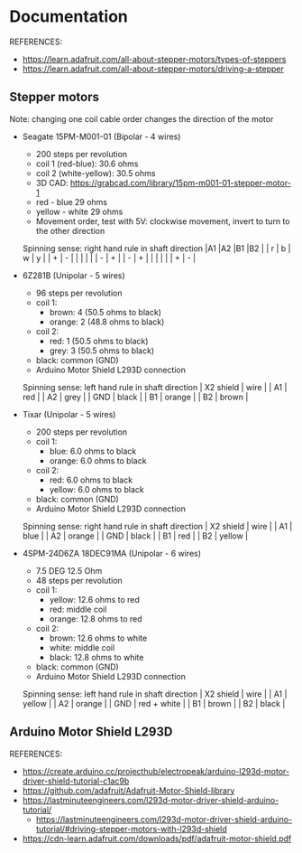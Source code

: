 # Documentation

REFERENCES: 
- https://learn.adafruit.com/all-about-stepper-motors/types-of-steppers
- https://learn.adafruit.com/all-about-stepper-motors/driving-a-stepper

## Stepper motors

Note: changing one coil cable order changes the direction of the motor

- Seagate 15PM-M001-01 (Bipolar - 4 wires)
  - 200 steps per revolution
  - coil 1 (red-blue): 30.6 ohms
  - coil 2 (white-yellow): 30.5 ohms
  - 3D CAD: https://grabcad.com/library/15pm-m001-01-stepper-motor-1
  - red - blue 29 ohms
  - yellow - white 29 ohms
  - Movement order, test with 5V: clockwise movement, invert to turn to the other direction

  Spinning sense: right hand rule in shaft direction
  |A1 |A2 |B1 |B2 |
  | r | b | w | y |
  | + | - |   |   |
  |   |   | - | + |
  | - | + |   |   |
  |   |   | + | - |

- 6Z281B (Unipolar - 5 wires)
  - 96 steps per revolution
  - coil 1:
    - brown: 4 (50.5 ohms to black)
    - orange: 2 (48.8 ohms to black)
  - coil 2:
    - red: 1 (50.5 ohms to black)
    - grey: 3 (50.5 ohms to black)
  - black: common (GND)
  - Arduino Motor Shield L293D connection

  Spinning sense: left hand rule in shaft direction
  | X2 shield | wire |
  | A1  | red     |
  | A2  | grey    |
  | GND | black   |
  | B1  | orange  |
  | B2  | brown   |

- Tixar (Unipolar - 5 wires)
  - 200 steps per revolution
  - coil 1:
    - blue: 6.0 ohms to black
    - orange: 6.0 ohms to black
  - coil 2:
    - red: 6.0 ohms to black
    - yellow: 6.0 ohms to black
  - black: common (GND)
  - Arduino Motor Shield L293D connection

  Spinning sense: right hand rule in shaft direction
  | X2 shield | wire |
  | A1  | blue    |
  | A2  | orange  |
  | GND | black   |
  | B1  | red     |
  | B2  | yellow  |

- 4SPM-24D6ZA 18DEC91MA (Unipolar - 6 wires)
  - 7.5 DEG 12.5 Ohm
  - 48 steps per revolution
  - coil 1:
    - yellow: 12.6 ohms to red
    - red: middle coil
    - orange: 12.8 ohms to red
  - coil 2:
    - brown: 12.6 ohms to white
    - white: middle coil
    - black: 12.8 ohms to white
  - black: common (GND)
  - Arduino Motor Shield L293D connection

  Spinning sense: left hand rule in shaft direction
  | X2 shield | wire  |
  | A1  | yellow      |
  | A2  | orange      |
  | GND | red + white |
  | B1  | brown       |
  | B2  | black       |

## Arduino Motor Shield L293D

REFERENCES:
- https://create.arduino.cc/projecthub/electropeak/arduino-l293d-motor-driver-shield-tutorial-c1ac9b
- https://github.com/adafruit/Adafruit-Motor-Shield-library
- https://lastminuteengineers.com/l293d-motor-driver-shield-arduino-tutorial/
  - https://lastminuteengineers.com/l293d-motor-driver-shield-arduino-tutorial/#driving-stepper-motors-with-l293d-shield
- https://cdn-learn.adafruit.com/downloads/pdf/adafruit-motor-shield.pdf
